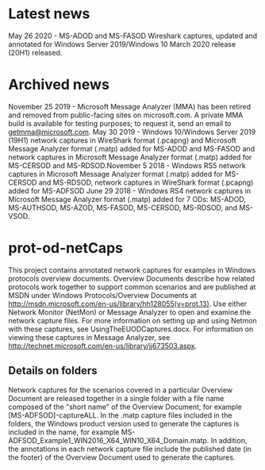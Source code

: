 # Latest news
May 26 2020 - MS-ADOD and MS-FASOD Wireshark captures, updated and annotated for Windows Server 2019/Windows 10 March 2020 release (20H1) released.

# Archived news
November 25 2019 - Microsoft Message Analyzer (MMA) has been retired and removed from public-facing sites on microsoft.com. A private MMA build is available for testing purposes; to request it, send an email to getmma@microsoft.com.
May 30 2019 - Windows 10/Windows Server 2019 (19H1) network captures in WireShark format (.pcapng) and Microsoft Message Analyzer format (.matp) added for MS-ADOD and MS-FASOD and network captures in Microsoft Message Analyzer format (.matp) added for MS-CERSOD and MS-RDSOD.November 5 2018 - Windows RS5 network captures in Microsoft Message Analyzer format (.matp) added for MS-CERSOD and MS-RDSOD,
network captures in WireShark format (.pcapng) added for MS-ADFSOD
June 29 2018 - Windows RS4 network captures in Microsoft Message Analyzer format (.matp) added for 7 ODs: MS-ADOD, MS-AUTHSOD, 
MS-AZOD, MS-FASOD, MS-CERSOD, MS-RDSOD, and MS-VSOD.

# prot-od-netCaps
This project contains annotated network captures for examples in Windows protocols overview documents. 
Overview Documents describe how related protocols work together to support common scenarios and are published at MSDN under 
Windows Protocols/Overview Documents at http://msdn.microsoft.com/en-us/library/hh128055(v=prot.13). 
Use either Network Monitor (NetMon) or Message Analyzer to open and examine the network capture files. 
For more information on setting up and using Netmon with these captures, see  UsingTheEUODCaptures.docx. 
For information on viewing these captures in Message Analyzer, see http://technet.microsoft.com/en-us/library/jj673503.aspx.

## Details on folders
Network captures for the scenarios covered in a particular Overview Document are released together in a single folder with a 
file name composed of the "short name" of the Overview Document, for example [MS-ADFSOD]-captureALL. 
In the .matp capture files included in the folders, the Windows product version used to generate the captures is included in the name, 
for example MS-ADFSOD_Example1_WIN2016_X64_WIN10_X64_Domain.matp. 
In addition, the annotations in each network capture file include the published date (in the footer) of the Overview Document used to 
generate the captures.
